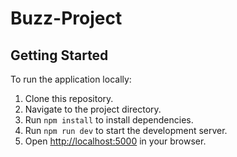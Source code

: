 # Buzz-Project

## Getting Started

To run the application locally:

1. Clone this repository.
2. Navigate to the project directory.
3. Run `npm install` to install dependencies.
4. Run `npm run dev` to start the development server.
5. Open [http://localhost:5000](http://localhost:5000) in your browser.
